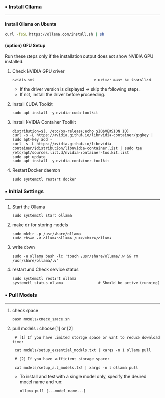 ### ▪️ Install Ollama

---

#### Install Ollama on Ubuntu

```bash
curl -fsSL https://ollama.com/install.sh | sh
```

#### (option) GPU Setup
Run these steps only if the installation output does not show
NVIDIA GPU installed.

1. Check NVIDIA GPU driver
    ```
    nvidia-smi                           # Driver must be installed
    ```
    - If the driver version is displayed → skip the following steps.
    - If not, install the driver before proceeding.

2. Install CUDA Toolkit
    ```
    sudo apt install -y nvidia-cuda-toolkit
    ```
        
3. Install NVIDIA Container Toolkit
    ```
    distribution=$(. /etc/os-release;echo $ID$VERSION_ID)
    curl -s -L https://nvidia.github.io/libnvidia-container/gpgkey | sudo apt-key add -
    curl -s -L https://nvidia.github.io/libnvidia-container/$distribution/libnvidia-container.list | sudo tee /etc/apt/sources.list.d/nvidia-container-toolkit.list
    sudo apt update
    sudo apt install -y nvidia-container-toolkit
    ```
        
4. Restart Docker daemon
    ```
    sudo systemctl restart docker
    ```

### ▪️ Initial Settings

---

1. Start the Ollama
    ```
    sudo systemctl start ollama
    ```

2. make dir for storing models
    ```
    sudo mkdir -p /usr/share/ollama
    sudo chown -R ollama:ollama /usr/share/ollama
    ```

3. write down
    ```
    sudo -u ollama bash -lc 'touch /usr/share/ollama/.w && rm /usr/share/ollama/.w'
    ```

4. restart and Check service status 
    ```
    sudo systemctl restart ollama
    systemctl status ollama                # Should be active (running)
    ```

### ▪️ Pull Models 
---
1. check space
    ```
    bash models/check_space.sh
    ```

2. pull models
        : choose [1] or [2]
        
        # [1] If you have limited storage space or want to reduce download time:
        
        cat models/setup_essential_models.txt | xargs -n 1 ollama pull
        
        # [2] If you have sufficient storage space:
        
        cat models/setup_all_models.txt | xargs -n 1 ollama pull
    - To install and test with a single model only, specify the desired model name and run:
        ```
        ollama pull [---model_name---]
        ```